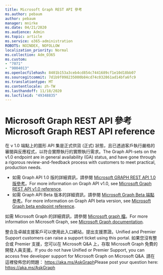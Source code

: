 ```yaml
---
title: Microsoft Graph REST API 參考
ms.author: pebaum
author: pebaum
manager: mnirke
ms.date: 04/21/2020
ms.audience: Admin
ms.topic: article
ms.service: o365-administration
ROBOTS: NOINDEX, NOFOLLOW
localization_priority: Normal
ms.collection: Adm_O365
ms.custom:
- "7071"
- "9004013"
ms.openlocfilehash: 8401b153a3ceb4cd854c7441689cf1e10d18bb07
ms.sourcegitcommit: 7d1b9f098235000b84cd74c032861ad14bfa6fc9
ms.translationtype: MT
ms.contentlocale: zh-TW
ms.lasthandoff: 11/18/2020
ms.locfileid: "49348835"
---
```

# <a name="microsoft-graph-rest-api-reference"></a><span data-ttu-id="b1263-102">Microsoft Graph REST API 參考</span><span class="sxs-lookup"><span data-stu-id="b1263-102">Microsoft Graph REST API reference</span></span>

<span data-ttu-id="b1263-103">在 v 1.0 端點上的圖形 API 集是正式供貨 (正式) 狀態，且已透過客戶執行嚴格的審閱與反應程式，以符合實際執行的實際執行需求。</span><span class="sxs-lookup"><span data-stu-id="b1263-103">The Graph API-sets on the v1.0 endpoint are in general availability (GA) status, and have gone through a rigorous review-and-feedback process with customers to meet practical, production needs.</span></span>

- <span data-ttu-id="b1263-104">如需 Graph API 1.0 版的詳細資訊，請參閱 [Microsoft GRAPH REST API 1.0 版參考](https://docs.microsoft.com/graph/api/overview?toc=.%2Fref%2Ftoc.json&view=graph-rest-1.0&preserve-view=true)。</span><span class="sxs-lookup"><span data-stu-id="b1263-104">For more information on Graph API v1.0, see [Microsoft Graph REST API v1.0 reference](https://docs.microsoft.com/graph/api/overview?toc=.%2Fref%2Ftoc.json&view=graph-rest-1.0&preserve-view=true).</span></span> 
- <span data-ttu-id="b1263-105">如需 Graph API Beta 版本的詳細資訊，請參閱 [Microsoft Graph Beta 端點參考](https://docs.microsoft.com/graph/api/overview?toc=.%2Fref%2Ftoc.json&view=graph-rest-beta&preserve-view=true)。</span><span class="sxs-lookup"><span data-stu-id="b1263-105">For more information on Graph API beta version, see [Microsoft Graph beta endpoint reference](https://docs.microsoft.com/graph/api/overview?toc=.%2Fref%2Ftoc.json&view=graph-rest-beta&preserve-view=true).</span></span>

<span data-ttu-id="b1263-106">如需 Microsoft Graph 的詳細資訊，請參閱 [Microsoft graph 檔](https://docs.microsoft.com/graph/)。</span><span class="sxs-lookup"><span data-stu-id="b1263-106">For more information on Microsoft Graph, see [Microsoft Graph documentation](https://docs.microsoft.com/graph/).</span></span>

<span data-ttu-id="b1263-107">整合及卓越支援客戶可以使用此入口網站，提出支援票證。</span><span class="sxs-lookup"><span data-stu-id="b1263-107">Unified and Premier Support customers can raise a support ticket using this portal.</span></span> <span data-ttu-id="b1263-108">如果您沒有整合或 Premier 支援，您可以在 Microsoft Q&A 上，存取 Microsoft Graph 免費的開發人員支援。</span><span class="sxs-lookup"><span data-stu-id="b1263-108">If you do not have Unified or Premier Support, you can access free developer support for Microsoft Graph on Microsoft Q&A.</span></span> <span data-ttu-id="b1263-109">請在這裡發佈您的問題： https://aka.ms/AskGraph</span><span class="sxs-lookup"><span data-stu-id="b1263-109">Please post your question here: https://aka.ms/AskGraph</span></span>
